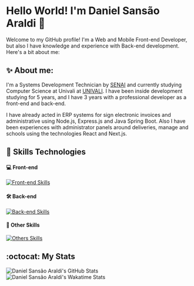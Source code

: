 # Hello World! I'm Daniel Sansão Araldi 👋

Welcome to my GitHub profile! I'm a Web and Mobile Front-end Developer, but also I have knowledge and experience with Back-end development. Here's a bit about me:

## ✨ About me:

I'm a Systems Development Technician by [SENAI](https://sc.senai.br/) and currently studying Computer Science at Univali at [UNIVALI](https://www.univali.br/). I have been inside development studying for 5 years, and I have 3 years with a professional developer as a front-end and back-end.

I have already acted in ERP systems for sign electronic invoices and administrative using Node.js, Express.js and Java Spring Boot. Also I have been experiences with administrator panels around deliveries, manage and schools using the technologies React and Next.js.

## 🚀 Skills Technologies

#### 💻 Front-end

[![Front-end Skills](https://skillicons.dev/icons?i=ts,js,react,nextjs,vite,remix,html,css,sass,tailwind,styledcomponents,java,androidstudio,swift&theme=dark)](https://skillicons.dev)

#### 🛠️ Back-end

[![Back-end Skills](https://skillicons.dev/icons?i=ts,js,nodejs,graphql,apollo,prisma,mongodb,postgres,sqlite,docker,java,spring,postman&theme=dark)](https://skillicons.dev)

#### 🔭 Other Skills

[![Others Skills](https://skillicons.dev/icons?i=github,git,firebase,vscode,figma,xd,vitest,jest,md,cpp,babel,vercel,heroku,gradle&theme=dark)](https://skillicons.dev)

## :octocat: My Stats

![Daniel Sansão Araldi's GitHub Stats](https://github-readme-stats.vercel.app/api?username=DanielAraldi&show_icons=true&theme=tokyonight&rank_icon=default&custom_title=GitHub%20Stats) ![Daniel Sansão Araldi's Wakatime Stats](https://github-readme-stats.vercel.app/api/wakatime?username=danielsaraldi&layout=compact&langs_count=10&theme=tokyonight)
<!--
**DanielAraldi/DanielAraldi** is a ✨ _special_ ✨ repository because its `README.md` (this file) appears on your GitHub profile.

Here are some ideas to get you started:

- 🔭 I’m currently working on ...
- 🌱 I’m currently learning ...
- 👯 I’m looking to collaborate on ...
- 🤔 I’m looking for help with ...
- 💬 Ask me about ...
- 📫 How to reach me: ...
- 😄 Pronouns: ...
- ⚡ Fun fact: ...
-->
